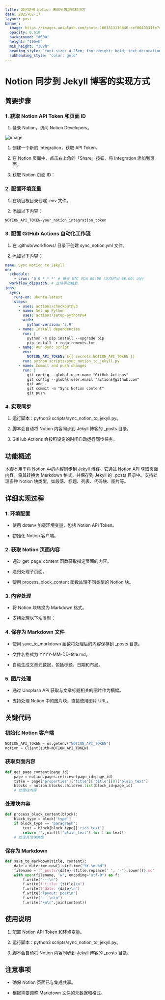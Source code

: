 ```yaml
---
title: 如何使用 Notion 来同步管理你的博客
date: 2025-02-17
layout: post
banner:
  image: https://images.unsplash.com/photo-1663813116840-cef0040331fe?crop=entropy&cs=tinysrgb&fit=max&fm=jpg&ixid=M3w2OTIwMzJ8MHwxfHJhbmRvbXx8fHx8fHx8fDE3Mzk4MTY3MzF8&ixlib=rb-4.0.3&q=80&w=1080
  opacity: 0.618
  background: "#000"
  height: "100vh"
  min_height: "38vh"
  heading_style: "font-size: 4.25em; font-weight: bold; text-decoration: underline"
  subheading_style: "color: gold"
---
```


# Notion 同步到 Jekyll 博客的实现方式

## 简要步骤

### 1. 获取 Notion API Token 和页面 ID

1. 登录 Notion，访问 Notion Developers。

![image](https://prod-files-secure.s3.us-west-2.amazonaws.com/a7a0cc5a-89b9-4cda-8686-1fba0ca52f40/d19c1afe-dea5-4312-9333-786b0ba83054/image.png?X-Amz-Algorithm=AWS4-HMAC-SHA256&X-Amz-Content-Sha256=UNSIGNED-PAYLOAD&X-Amz-Credential=ASIAZI2LB466WVNX766V%2F20250217%2Fus-west-2%2Fs3%2Faws4_request&X-Amz-Date=20250217T182531Z&X-Amz-Expires=3600&X-Amz-Security-Token=IQoJb3JpZ2luX2VjEFIaCXVzLXdlc3QtMiJHMEUCIQCen4DRrx%2BwoMUL%2FmKF0U0jxaeTyuoV84zpin6BHjR00wIgRdta72jKxs25ik0vIhjvS3JHgnBW7KGgxsbUs46oKaEq%2FwMIexAAGgw2Mzc0MjMxODM4MDUiDN86lXA74yY%2F%2Fgj0HCrcA34zgoeR7AwCMsGdwAW0s4NviqLbjRzcuYYvaOPl%2BZZ6HxX3%2B481cpjwmSBDt2Ls9%2FY69DjMC0SFsSggf0Tkk8PLMIDzSHdR7SYOxxqHJvQzkN7MEbFAonjxPw5hVzpkeim1Mmz89N%2BVavmh59wAfJxTypgwN%2FOtWUf%2BY0T7Z4UCFpQ33tnFcgdMw8YEYytrrIjpe1RLflC5QnIN3ecY27uKBFyK4PEHpGG7QXCgYEBH3s6glQAL5iRu3O1Gn5FwyrAqS8ud4NdIvtYafl9w72XuCFL8ZQdWW0%2Fm0abaH8vOjVteIGVRLO4NnDYEw2eoEYEV3%2FS2e0JnlOPx2%2FK6oovlPNKVKLla1wXOEyOdDHpbfCDHXUr5J2nzO3eBOYkg81ZPti%2FPQyDozghHHQTiZT9lbOYVqyf9q5feAi3pzWcxKFwczqbF%2Fqha%2BeLPLCFuQNFDj%2BTBr6hLLPY1BKt%2F7ozVoX5G0Ujgd%2BsQBoDi9EcNpcTsbc4EaPAUI3zJ1B%2FpUDGn8xOtqThJMdz3ud3sOOCz7Z1nH5qqijbc2b5e%2B7YacTl8LTerXfRMqPtgYszcF3Y0bbFraMufxx%2Bj4EfQszWwQzC3zRrIz15OzJI5CbTkJCxTduh7suOfefT9MOv1zb0GOqUB3DN0cARDRN0ypqg1tZQd4AQE31YqnzPyX1DISpenMOH%2BVLTtr0ShHyVwTzoviu%2FJiPJTVIy7qK6%2BdhP5CkBstS2Z7MGiNPlT6c1gyz5eR6AdQonSgIJWE872hDJFMu%2B8DUrs5HiRtIiiJCtPZ0%2BCuPOHCz1dwL4yGpgCMMOYylPqCbWRKitEQrJvVle8J2KcPvwKaoEmlzpbj6NGcMAds4cDGavu&X-Amz-Signature=c94c301a676fef2fb346dde05589b68aef07699b6fad6cdc780b46e7067784ea&X-Amz-SignedHeaders=host&x-id=GetObject)

1. 创建一个新的 Integration，获取 API Token。

1. 在 Notion 页面中，点击右上角的「Share」按钮，将 Integration 添加到页面。

1. 获取 Notion 页面 ID：


### 2. 配置环境变量

1. 在项目根目录创建 .env 文件。

1. 添加以下内容：

```javascript
NOTION_API_TOKEN=your_notion_integration_token
```

### 3. 配置 GitHub Actions 自动化工作流

1. 在 .github/workflows/ 目录下创建 sync_notion.yml 文件。

1. 添加以下内容：

```yaml
name: Sync Notion to Jekyll
on:
  schedule:
    - cron: '0 0 * * *' # 每天 UTC 时间 00:00（北京时间 08:00）运行
  workflow_dispatch: # 支持手动触发
jobs:
  sync:
    runs-on: ubuntu-latest
    steps:
      - uses: actions/checkout@v3
      - name: Set up Python
        uses: actions/setup-python@v4
        with:
          python-version: '3.9'
      - name: Install dependencies
        run: |
          python -m pip install --upgrade pip
          pip install -r requirements.txt
      - name: Run sync script
        env:
          NOTION_API_TOKEN: ${{ secrets.NOTION_API_TOKEN }}
        run: python scripts/sync_notion_to_jekyll.py
      - name: Commit and push changes
        run: |
          git config --global user.name "GitHub Actions"
          git config --global user.email "actions@github.com"
          git add .
          git commit -m "Sync Notion content"
          git push
```

### 4. 实现同步

1. 运行脚本：python3 scripts/sync_notion_to_jekyll.py。

1. 脚本会自动将 Notion 内容同步到 Jekyll 博客的 _posts 目录。

1. GitHub Actions 会按照设定的时间自动运行同步任务。

## 功能概述

本脚本用于将 Notion 中的内容同步到 Jekyll 博客。它通过 Notion API 获取页面内容，将其转换为 Markdown 格式，并保存到 Jekyll 的 _posts 目录中。支持处理多种 Notion 块类型，如段落、标题、列表、代码块、图片等。

## 详细实现过程

### 1. 环境配置

- 使用 dotenv 加载环境变量，包括 Notion API Token。

- 初始化 Notion 客户端。

### 2. 获取 Notion 页面内容

- 通过 get_page_content 函数获取指定页面的内容。

- 递归处理子页面。

- 使用 process_block_content 函数处理不同类型的 Notion 块。

### 3. 内容处理

- 将 Notion 块转换为 Markdown 格式。

- 支持处理以下块类型：


### 4. 保存为 Markdown 文件

- 使用 save_to_markdown 函数将处理后的内容保存到 _posts 目录。

- 文件名格式为 YYYY-MM-DD-title.md。

- 自动生成文章元数据，包括标题、日期和布局。

### 5. 图片处理

- 通过 Unsplash API 获取与文章标题相关的图片作为横幅。

- 支持处理 Notion 中的图片块，直接使用图片 URL。

## 关键代码

### 初始化 Notion 客户端

```python
NOTION_API_TOKEN = os.getenv("NOTION_API_TOKEN")
notion = Client(auth=NOTION_API_TOKEN)
```

### 获取页面内容

```python
def get_page_content(page_id):
    page = notion.pages.retrieve(page_id=page_id)
    title = page['properties']['title']['title'][0]['plain_text']
    blocks = notion.blocks.children.list(block_id=page_id)
    # 处理块内容
```

### 处理块内容

```python
def process_block_content(block):
    block_type = block['type']
    if block_type == 'paragraph':
        text = block[block_type]['rich_text']
        return ''.join([t['plain_text'] for t in text])
    # 处理其他块类型
```

### 保存为 Markdown

```python
def save_to_markdown(title, content):
    date = datetime.now().strftime("%Y-%m-%d")
    filename = f"_posts/{date}-{title.replace(' ', '-').lower()}.md"
    with open(filename, "w", encoding="utf-8") as f:
        f.write("---\n")
        f.write(f"title: {title}\n")
        f.write(f"date: {date}\n")
        f.write("layout: post\n")
        f.write("---\n\n")
        f.write("\n\n".join(content))
```

## 使用说明

1. 配置 Notion API Token 和环境变量。

1. 运行脚本：python3 scripts/sync_notion_to_jekyll.py。

1. 脚本会自动将 Notion 内容同步到 Jekyll 博客的 _posts 目录。

## 注意事项

- 确保 Notion 页面已与集成共享。

- 根据需要调整 Markdown 文件的元数据和格式。